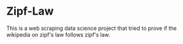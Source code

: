 # Zipf-Law
This is a web scraping data science project that tried to prove if the wikipedia on zipf's law follows zipf's law.
